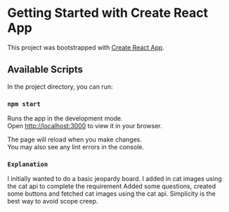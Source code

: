 # Getting Started with Create React App

This project was bootstrapped with [Create React App](https://github.com/facebook/create-react-app).

## Available Scripts

In the project directory, you can run:

### `npm start`

Runs the app in the development mode.\
Open [http://localhost:3000](http://localhost:3000) to view it in your browser.

The page will reload when you make changes.\
You may also see any lint errors in the console.

### `Explanation`
I initially wanted to do a basic jeopardy board. I added in cat images using the cat api to complete the requirement
Added some questions, created some buttons and fetched cat images using the cat api.
Simplicity is the best way to avoid scope creep. 
